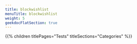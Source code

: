 ```yaml
---
title: blockwishlist
menuTitle: blockwishlist
weight: 5 
geekdocFlatSection: true
---
```


{{% children titlePages="Tests" titleSections="Categories" %}}
